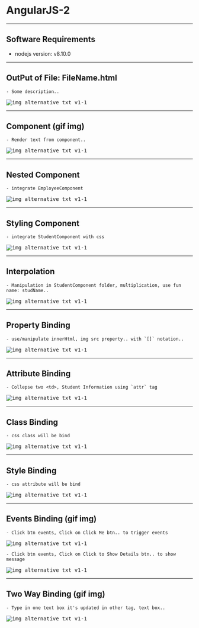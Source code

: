 # AngularJS-2

---
## Software Requirements
- nodejs version: v8.10.0


---
## OutPut of File: FileName.html
	- Some description..
<kbd><img src="/imgs-readme/img-black-blank_v1-1.jpg" alt="img_alternative_txt_v1-1" title="hover_title.."></img></kbd>

---
## Component (gif img)
	- Render text from component..
<kbd><img src="/imgs-readme/hello-word_v2-1.gif" alt="img_alternative_txt_v1-1"></img></kbd>

---
## Nested Component
	- integrate EmployeeComponent
<kbd><img src="/imgs-readme/nested-components_v1-1.png" alt="img_alternative_txt_v1-1"></img></kbd>

---
## Styling Component
	- integrate StudentComponent with css
<kbd><img src="/imgs-readme/styling-components_v1-1.png" alt="img_alternative_txt_v1-1"></img></kbd>

---
## Interpolation
	- Manipulation in StudentComponent folder, multiplication, use fun name: studName..
<kbd><img src="/imgs-readme/interpolation_v1-1.png" alt="img_alternative_txt_v1-1"></img></kbd>

---
## Property Binding
	- use/manipulate innerHtml, img src property.. with `[]` notation.. 
<kbd><img src="/imgs-readme/property-binding_v1-1.png" alt="img_alternative_txt_v1-1"></img></kbd>

---
## Attribute Binding
	- Collepse two <td>, Student Information using `attr` tag
<kbd><img src="/imgs-readme/attribute-binding_v1-1.png" alt="img_alternative_txt_v1-1"></img></kbd>

---
## Class Binding
	- css class will be bind
<kbd><img src="/imgs-readme/class-binding_v1-1.png" alt="img_alternative_txt_v1-1"></img></kbd>

---
## Style Binding
	- css attribute will be bind
<kbd><img src="/imgs-readme/style-binding_v1-1.png" alt="img_alternative_txt_v1-1"></img></kbd>

---
## Events Binding (gif img)
	- Click btn events, Click on Click Me btn.. to trigger events
<kbd><img src="/imgs-readme/events-binding_v3-1.gif" alt="img_alternative_txt_v1-1"></img></kbd>

	- Click btn events, Click on Click to Show Details btn.. to show message
<kbd><img src="/imgs-readme/event-binding-btnShowMsg_v3-1.gif" alt="img_alternative_txt_v1-1"></img></kbd>

---
## Two Way Binding (gif img)
	- Type in one text box it's updated in other tag, text box..
<kbd><img src="/imgs-readme/two-way-binding_v1-1.gif" alt="img_alternative_txt_v1-1"></img></kbd>
